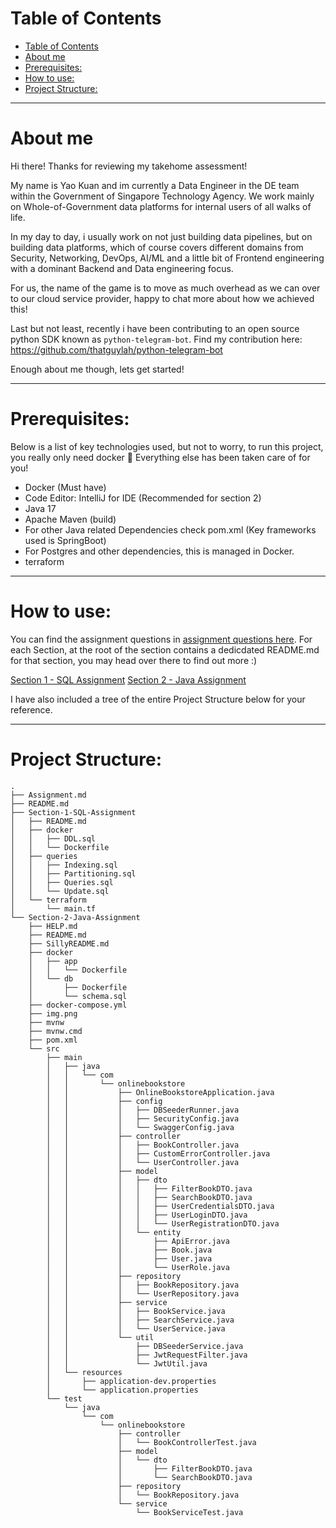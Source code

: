 # Table of Contents

- [Table of Contents](#table-of-contents)
- [About me](#about-me)
- [Prerequisites:](#prerequisites)
- [How to use:](#how-to-use)
- [Project Structure:](#project-structure)

---

# About me

Hi there! Thanks for reviewing my takehome assessment! 

My name is Yao Kuan and im currently a Data Engineer in the DE team within the Government of Singapore Technology Agency. We work mainly on Whole-of-Government data platforms for internal users of all walks of life. 

In my day to day, i usually work on not just building data pipelines, but on building data platforms, which of course covers different domains from Security, Networking, DevOps, AI/ML and a little bit of Frontend engineering with a dominant Backend and Data engineering focus. 

For us, the name of the game is to move as much overhead as we can over to our cloud service provider, happy to chat more about how we achieved this! 

Last but not least, recently i have been contributing to an open source python SDK known as `python-telegram-bot`. Find my contribution here: https://github.com/thatguylah/python-telegram-bot

Enough about me though, lets get started! 

---
# Prerequisites:

Below is a list of key technologies used, but not to worry, to run this project, you really only need docker 🐳 Everything else has been taken care of for you!

- Docker (Must have)
- Code Editor: IntelliJ for IDE (Recommended for section 2)
- Java 17
- Apache Maven (build)
- For other Java related Dependencies check pom.xml (Key frameworks used is SpringBoot)
- For Postgres and other dependencies, this is managed in Docker.
- terraform


---
# How to use:

You can find the assignment questions in [assignment questions here](Assignment.md). For each Section, at the root of the section contains a dedicdated README.md for that section, you may head over there to find out more :)

[Section 1 - SQL Assignment](Section-1-SQL-Assignment/README.md)
[Section 2 - Java Assignment](Section-2-Java-Assignment/README.md)

I have also included a tree of the entire Project Structure below for your reference. 

--- 
# Project Structure:
```
.
├── Assignment.md
├── README.md
├── Section-1-SQL-Assignment
│   ├── README.md
│   ├── docker
│   │   ├── DDL.sql
│   │   └── Dockerfile
│   ├── queries
│   │   ├── Indexing.sql
│   │   ├── Partitioning.sql
│   │   ├── Queries.sql
│   │   └── Update.sql
│   └── terraform
│       └── main.tf
└── Section-2-Java-Assignment
    ├── HELP.md
    ├── README.md
    ├── SillyREADME.md
    ├── docker
    │   ├── app
    │   │   └── Dockerfile
    │   └── db
    │       ├── Dockerfile
    │       └── schema.sql
    ├── docker-compose.yml
    ├── img.png
    ├── mvnw
    ├── mvnw.cmd
    ├── pom.xml
    └── src
        ├── main
        │   ├── java
        │   │   └── com
        │   │       └── onlinebookstore
        │   │           ├── OnlineBookstoreApplication.java
        │   │           ├── config
        │   │           │   ├── DBSeederRunner.java
        │   │           │   ├── SecurityConfig.java
        │   │           │   └── SwaggerConfig.java
        │   │           ├── controller
        │   │           │   ├── BookController.java
        │   │           │   ├── CustomErrorController.java
        │   │           │   └── UserController.java
        │   │           ├── model
        │   │           │   ├── dto
        │   │           │   │   ├── FilterBookDTO.java
        │   │           │   │   ├── SearchBookDTO.java
        │   │           │   │   ├── UserCredentialsDTO.java
        │   │           │   │   ├── UserLoginDTO.java
        │   │           │   │   └── UserRegistrationDTO.java
        │   │           │   └── entity
        │   │           │       ├── ApiError.java
        │   │           │       ├── Book.java
        │   │           │       ├── User.java
        │   │           │       └── UserRole.java
        │   │           ├── repository
        │   │           │   ├── BookRepository.java
        │   │           │   └── UserRepository.java
        │   │           ├── service
        │   │           │   ├── BookService.java
        │   │           │   ├── SearchService.java
        │   │           │   └── UserService.java
        │   │           └── util
        │   │               ├── DBSeederService.java
        │   │               ├── JwtRequestFilter.java
        │   │               └── JwtUtil.java
        │   └── resources
        │       ├── application-dev.properties
        │       └── application.properties
        └── test
            └── java
                └── com
                    └── onlinebookstore
                        ├── controller
                        │   └── BookControllerTest.java
                        ├── model
                        │   └── dto
                        │       ├── FilterBookDTO.java
                        │       └── SearchBookDTO.java
                        ├── repository
                        │   └── BookRepository.java
                        └── service
                            └── BookServiceTest.java
```